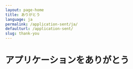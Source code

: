 ```yaml
---
layout: page-home
title: ありがとう
language: ja
permalink: /application-sent/ja/
defaulturl: /application-sent/
slug: thank-you
---
```

<h1>アプリケーションをありがとう</h1>


